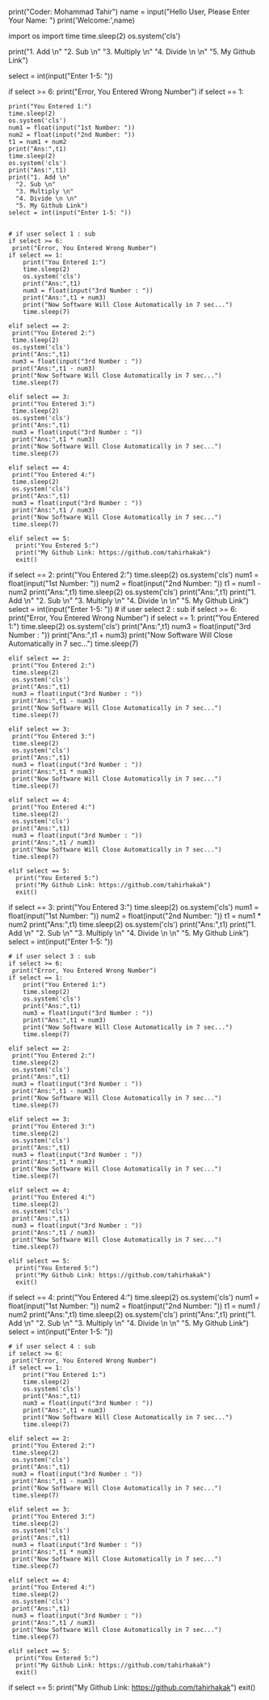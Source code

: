 print("Coder: Mohammad Tahir")
name = input("Hello User, Please Enter Your Name: ")
print('Welcome:',name)

import os
import time
time.sleep(2)
os.system('cls')

print("1. Add \n"
      "2. Sub \n"
      "3. Multiply \n"
      "4. Divide \n \n"
      "5. My Github Link")

select = int(input("Enter 1-5: "))

if select >= 6:
  print("Error, You Entered Wrong Number")
if select == 1:

    print("You Entered 1:")
    time.sleep(2)
    os.system('cls')
    num1 = float(input("1st Number: "))
    num2 = float(input("2nd Number: "))
    t1 = num1 + num2 
    print("Ans:",t1)
    time.sleep(2)
    os.system('cls')
    print("Ans:",t1)
    print("1. Add \n"
      "2. Sub \n"
      "3. Multiply \n"
      "4. Divide \n \n"
      "5. My Github Link")
    select = int(input("Enter 1-5: "))

    
    # if user select 1 : sub 
    if select >= 6:
     print("Error, You Entered Wrong Number")
    if select == 1:
        print("You Entered 1:")
        time.sleep(2)
        os.system('cls')
        print("Ans:",t1)
        num3 = float(input("3rd Number : "))
        print("Ans:",t1 + num3)
        print("Now Software Will Close Automatically in 7 sec...")
        time.sleep(7)
 
    elif select == 2:
     print("You Entered 2:")
     time.sleep(2)
     os.system('cls')
     print("Ans:",t1)
     num3 = float(input("3rd Number : "))
     print("Ans:",t1 - num3)
     print("Now Software Will Close Automatically in 7 sec...")
     time.sleep(7)

    elif select == 3:
     print("You Entered 3:")
     time.sleep(2)
     os.system('cls')
     print("Ans:",t1)
     num3 = float(input("3rd Number : "))
     print("Ans:",t1 * num3)
     print("Now Software Will Close Automatically in 7 sec...")
     time.sleep(7)

    elif select == 4:
     print("You Entered 4:")
     time.sleep(2)
     os.system('cls')
     print("Ans:",t1)
     num3 = float(input("3rd Number : "))
     print("Ans:",t1 / num3)
     print("Now Software Will Close Automatically in 7 sec...")
     time.sleep(7)

    elif select == 5:
      print("You Entered 5:")
      print("My Github Link: https://github.com/tahirhakak")
      exit()


if select == 2:
    print("You Entered 2:")
    time.sleep(2)
    os.system('cls')
    num1 = float(input("1st Number: "))
    num2 = float(input("2nd Number: "))
    t1 = num1 - num2 
    print("Ans:",t1)
    time.sleep(2)
    os.system('cls')
    print("Ans:",t1)
    print("1. Add \n"
      "2. Sub \n"
      "3. Multiply \n"
      "4. Divide \n \n"
      "5. My Github Link")
    select = int(input("Enter 1-5: "))
    # if user select 2 : sub 
    if select >= 6:
     print("Error, You Entered Wrong Number")
    if select == 1:
        print("You Entered 1:")
        time.sleep(2)
        os.system('cls')
        print("Ans:",t1)
        num3 = float(input("3rd Number : "))
        print("Ans:",t1 + num3)
        print("Now Software Will Close Automatically in 7 sec...")
        time.sleep(7)
 
    elif select == 2:
     print("You Entered 2:")
     time.sleep(2)
     os.system('cls')
     print("Ans:",t1)
     num3 = float(input("3rd Number : "))
     print("Ans:",t1 - num3)
     print("Now Software Will Close Automatically in 7 sec...")
     time.sleep(7)

    elif select == 3:
     print("You Entered 3:")
     time.sleep(2)
     os.system('cls')
     print("Ans:",t1)
     num3 = float(input("3rd Number : "))
     print("Ans:",t1 * num3)
     print("Now Software Will Close Automatically in 7 sec...")
     time.sleep(7)

    elif select == 4:
     print("You Entered 4:")
     time.sleep(2)
     os.system('cls')
     print("Ans:",t1)
     num3 = float(input("3rd Number : "))
     print("Ans:",t1 / num3)
     print("Now Software Will Close Automatically in 7 sec...")
     time.sleep(7)

    elif select == 5:
      print("You Entered 5:")
      print("My Github Link: https://github.com/tahirhakak")
      exit()


if select == 3:
    print("You Entered 3:")
    time.sleep(2)
    os.system('cls')
    num1 = float(input("1st Number: "))
    num2 = float(input("2nd Number: "))
    t1 = num1 * num2 
    print("Ans:",t1)
    time.sleep(2)
    os.system('cls')
    print("Ans:",t1)
    print("1. Add \n"
      "2. Sub \n"
      "3. Multiply \n"
      "4. Divide \n \n"
      "5. My Github Link")
    select = int(input("Enter 1-5: "))
   
    # if user select 3 : sub 
    if select >= 6:
     print("Error, You Entered Wrong Number")
    if select == 1:
        print("You Entered 1:")
        time.sleep(2)
        os.system('cls')
        print("Ans:",t1)
        num3 = float(input("3rd Number : "))
        print("Ans:",t1 + num3)
        print("Now Software Will Close Automatically in 7 sec...")
        time.sleep(7)
 
    elif select == 2:
     print("You Entered 2:")
     time.sleep(2)
     os.system('cls')
     print("Ans:",t1)
     num3 = float(input("3rd Number : "))
     print("Ans:",t1 - num3)
     print("Now Software Will Close Automatically in 7 sec...")
     time.sleep(7)

    elif select == 3:
     print("You Entered 3:")
     time.sleep(2)
     os.system('cls')
     print("Ans:",t1)
     num3 = float(input("3rd Number : "))
     print("Ans:",t1 * num3)
     print("Now Software Will Close Automatically in 7 sec...")
     time.sleep(7)

    elif select == 4:
     print("You Entered 4:")
     time.sleep(2)
     os.system('cls')
     print("Ans:",t1)
     num3 = float(input("3rd Number : "))
     print("Ans:",t1 / num3)
     print("Now Software Will Close Automatically in 7 sec...")
     time.sleep(7)

    elif select == 5:
      print("You Entered 5:")
      print("My Github Link: https://github.com/tahirhakak")
      exit()


if select == 4:
    print("You Entered 4:")
    time.sleep(2)
    os.system('cls')
    num1 = float(input("1st Number: "))
    num2 = float(input("2nd Number: "))
    t1 = num1 / num2 
    print("Ans:",t1)
    time.sleep(2)
    os.system('cls')
    print("Ans:",t1)
    print("1. Add \n"
      "2. Sub \n"
      "3. Multiply \n"
      "4. Divide \n \n"
      "5. My Github Link")
    select = int(input("Enter 1-5: "))
   
    # if user select 4 : sub 
    if select >= 6:
     print("Error, You Entered Wrong Number")
    if select == 1:
        print("You Entered 1:")
        time.sleep(2)
        os.system('cls')
        print("Ans:",t1)
        num3 = float(input("3rd Number : "))
        print("Ans:",t1 + num3)
        print("Now Software Will Close Automatically in 7 sec...")
        time.sleep(7)
 
    elif select == 2:
     print("You Entered 2:")
     time.sleep(2)
     os.system('cls')
     print("Ans:",t1)
     num3 = float(input("3rd Number : "))
     print("Ans:",t1 - num3)
     print("Now Software Will Close Automatically in 7 sec...")
     time.sleep(7)

    elif select == 3:
     print("You Entered 3:")
     time.sleep(2)
     os.system('cls')
     print("Ans:",t1)
     num3 = float(input("3rd Number : "))
     print("Ans:",t1 * num3)
     print("Now Software Will Close Automatically in 7 sec...")
     time.sleep(7)

    elif select == 4:
     print("You Entered 4:")
     time.sleep(2)
     os.system('cls')
     print("Ans:",t1)
     num3 = float(input("3rd Number : "))
     print("Ans:",t1 / num3)
     print("Now Software Will Close Automatically in 7 sec...")
     time.sleep(7)

    elif select == 5:
      print("You Entered 5:")
      print("My Github Link: https://github.com/tahirhakak")
      exit()


if select == 5:
  print("My Github Link: https://github.com/tahirhakak")
  exit()
